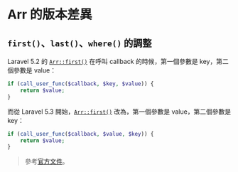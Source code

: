 # Arr 的版本差異

## `first()`、`last()`、`where()` 的調整

Laravel 5.2 的 [`Arr::first()`](https://github.com/laravel/framework/blob/v5.2.45/src/Illuminate/Support/Arr.php#L163-L165) 在呼叫 callback 的時候，第一個參數是 key，第二個參數是 value：

```php
if (call_user_func($callback, $key, $value)) {
    return $value;
}
```

而從 Laravel 5.3 開始，[`Arr::first()`](https://github.com/laravel/framework/blob/v5.3.31/src/Illuminate/Support/Arr.php#L147-L149) 改為，第一個參數是 value，第二個參數是 key：

```php
if (call_user_func($callback, $value, $key)) {
    return $value;
}
```

> 參考[官方文件](https://laravel.com/docs/5.3/upgrade#upgrade-5.3.0)。
